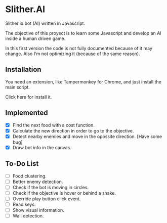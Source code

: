 # Slither.AI
Slither.io bot (AI) written in Javascript.

The objective of this proyect is to learn some Javascript and develop an AI inside a human driven game.

In this first version the code is not fully documented because of it may change. Also I'm not optimizing it (because of the same reason).

## Installation

You need an extension, like Tampermonkey for Chrome, and just install the main script.

Click here for install it.

## Implemented

- [x] Find the next food with a cost function.
- [x] Calculate the new direction in order to go to the objective.
- [x] Detect nearby enemies and move in the opossite direction. [Have some bug]
- [x] Draw bot info in the canvas.

## To-Do List

- [ ] Food clustering.
- [ ] Better enemy detection.
- [ ] Check if the bot is moving in circles.
- [ ] Check if the objective is hover or behind a snake.
- [ ] Override play button click event.
- [ ] Read keys.
- [ ] Show visual information.
- [ ] Wall detection.
